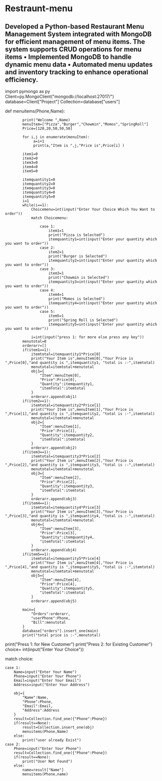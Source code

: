 # Restraunt-menu
Developed a Python-based Restaurant Menu Management System integrated with MongoDB         
for efficient management of menu items. The system supports CRUD operations for menu items
 •  Implemented MongoDB to handle dynamic menu data
  •  Automated menu updates and inventory tracking to enhance operational efficiency.
  --------------------------------------------------------------------------------------------------------------------------------
  
import pymongo as py
Client=py.MongoClient("mongodb://localhost:27017/")
database=Client["Project"]
Collection=database["users"]

def menuitems(Phone,Name):
    
            print("Welcome ",Name)
            menuItem=["Pizza","Burger","Chowmin","Momos","SpringRoll"]
            Price=[120,20,50,50,50]
        
            for i,j in enumerate(menuItem):
                 a=i+1   
                 print(a,"Item is ",j,"Price is",Price[i] )
            
            item1=0
            item2=0
            item3=0
            item4=0
            item5=0
        
            itemquantity1=0
            itemquantity2=0
            itemquantity3=0
            itemquantity4=0
            itemquantity5=0
            i=1
            while(i==1):
                Choicemenu=int(input("Enter Your Choice Which You Want to order"))
                match Choicemenu:
            
                    case 1:
                        item1=1
                        print("Pizza is Selected")
                        itemquantity1=int(input("Enter your quantity which you want to order"))
                    case 2:
                        item2=1
                        print("Burger is Selected")
                        itemquantity2=int(input("Enter your quantity which you want to order"))
                    case 3:
                        item3=1
                        print("Chowmin is Selected")
                        itemquantity3=int(input("Enter your quantity which you want to order"))
                    case 4:
                        item4=1
                        print("Momos is Selected")
                        itemquantity4=int(input("Enter your quantity which you want to order"))
                    case 5:
                        item5=1
                        print("Spring Roll is Selected")
                        itemquantity5=int(input("Enter your quantity which you want to order"))
    
                i=int(input("press 1: for more else press any key"))
            menutotal=0
            orderarr=[]
            if(item1==1):
                itemtotal=itemquantity1*Price[0]
                print("Your Item is",menuItem[0],"Your Price is ",Price[0],"and quantity is ",itemquantity1, "total is :-",itemtotal)
                menutotal=itemtotal+menutotal
                obj1={
                    "Item":menuItem[0],
                    "Price":Price[0],
                    "Quantity":itemquantity1,
                    "itemTotal":itemtotal
                } 
                orderarr.append(obj1)
            if(item2==1):
                itemtotal=itemquantity2*Price[1]
                print("Your Item is",menuItem[1],"Your Price is ",Price[1],"and quantity is ",itemquantity2, "total is :-",itemtotal)
                menutotal=itemtotal+menutotal
                obj2={
                    "Item":menuItem[1],
                    "Price":Price[1],
                    "Quantity":itemquantity2,
                    "itemTotal":itemtotal
                } 
                orderarr.append(obj2)
            if(item3==1):
                itemtotal=itemquantity3*Price[2]
                print("Your Item is",menuItem[2],"Your Price is ",Price[2],"and quantity is ",itemquantity3, "total is :-",itemtotal)
                menutotal=itemtotal+menutotal
                obj3={
                    "Item":menuItem[2],
                    "Price":Price[2],
                    "Quantity":itemquantity3,
                    "itemTotal":itemtotal
                } 
                orderarr.append(obj3)
            if(item4==1):
                itemtotal=itemquantity4*Price[3]
                print("Your Item is",menuItem[3],"Your Price is ",Price[3],"and quantity is ",itemquantity4, "total is :-",itemtotal)
                menutotal=itemtotal+menutotal
                obj4={
                    "Item":menuItem[3],
                    "Price":Price[3],
                    "Quantity":itemquantity4,
                    "itemTotal":itemtotal
                } 
                orderarr.append(obj4)
            if(item5==1):
                itemtotal=itemquantity5*Price[4]
                print("Your Item is",menuItem[4],"Your Price is ",Price[4],"and quantity is ",itemquantity5, "total is :-",itemtotal)
                menutotal=itemtotal+menutotal
                obj5={
                    "Item":menuItem[4],
                    "Price":Price[4],
                    "Quantity":itemquantity5,
                    "itemTotal":itemtotal
                } 
                orderarr.append(obj5)
            
            main={
                "Orders":orderarr,
                "userPhone":Phone,
                "Bill":menutotal
            }
            database["orders"].insert_one(main)
            print("total price is :-",menutotal)
    
print("Press 1: for New Customer")
print("Press 2: for Existing Customer")
choice= int(input("Enter Your Choice"))

match choice:

    case 1:
        Name=input("Enter Your Name")
        Phone=input("Enter Your Phone")
        Email=input("Enter Your Email")
        Address=input("Enter Your Address")

        obj={
            "Name":Name,
            "Phone":Phone,
            "Email":Email,
            "Address":Address
        }
        result=Collection.find_one({"Phone":Phone})
        if(result==None):
            result=Collection.insert_one(obj)  
            menuitems(Phone,Name)
        else:
            print("user already Exist")
    case 2:
        Phone=input("Enter Your Phone")
        result=Collection.find_one({"Phone":Phone})
        if(result==None):
            print("User Not Found")      
        else:
            name=result["Name"]
            menuitems(Phone,name)
